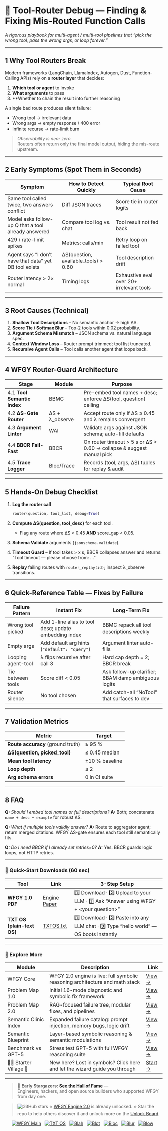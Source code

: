 # 🔧 Tool-Router Debug — Finding & Fixing Mis-Routed Function Calls  
_A rigorous playbook for multi-agent / multi-tool pipelines that “pick the wrong tool, pass the wrong args, or loop forever.”_

---

## 1  Why Tool Routers Break

Modern frameworks (LangChain, LlamaIndex, Autogen, Dust, Function-Calling APIs) rely on a **router layer** that decides:

1. **Which tool or agent** to invoke  
2. **What arguments** to pass  
3. **Whether to chain the result into further reasoning  

A single bad route produces silent failure:

* Wrong tool → irrelevant data  
* Wrong args → empty response / 400 error  
* Infinite recurse → rate-limit burn  

> _Observability is near zero._  
> Routers often return only the final model output, hiding the mis-route upstream.

---

## 2  Early Symptoms (Spot Them in Seconds)

| Symptom | How to Detect Quickly | Typical Root Cause |
|---------|----------------------|--------------------|
| Same tool called twice, two answers conflict | Diff JSON traces | Score tie in router logits |
| Model asks follow-up Q that a tool already answered | Compare tool log vs. chat | Tool result not fed back |
| 429 / rate-limit spikes | Metrics: calls/min | Retry loop on failed tool |
| Agent says “I don’t have that data” yet DB tool exists | ΔS(question, available_tools) > 0.60 | Tool description drift |
| Router latency > 2× normal | Timing logs | Exhaustive eval over 20+ irrelevant tools |

---

## 3  Root Causes (Technical)

1. **Shallow Tool Descriptions** – No semantic anchor → high ΔS.  
2. **Score Tie / Softmax Blur** – Top-2 tools within 0.02 probability.  
3. **Argument Schema Mismatch** – JSON schema vs. natural language spec.  
4. **Context Window Loss** – Router prompt trimmed; tool list truncated.  
5. **Recursive Agent Calls** – Tool calls another agent that loops back.

---

## 4  WFGY Router-Guard Architecture

| Stage | Module | Purpose |
|-------|--------|---------|
| 4.1 **Tool Semantic Index** | BBMC | Pre-embed tool names + desc; enforce ΔS(tool, question) ceiling |
| 4.2 **ΔS-Gate Router** | ΔS + λ_observe | Accept route only if ΔS ≤ 0.45 and λ remains convergent |
| 4.3 **Argument Linter** | WAI | Validate args against JSON schema; auto-fill defaults |
| 4.4 **BBCR Fail-Fast** | BBCR | On router timeout > 5 s or ΔS > 0.60 → collapse & suggest manual pick |
| 4.5 **Trace Logger** | Bloc/Trace | Records (tool, args, ΔS) tuples for replay & audit |

---

## 5  Hands-On Debug Checklist

1. **Log the router call**  
   ```python
   router(question, tool_list, debug=True)


2. **Compute ΔS(question, tool\_desc)** for each tool.

   * Flag any route where ΔS > 0.45 **AND** score\_gap < 0.05.

3. **Schema Validate** arguments (`jsonschema.validate`).

4. **Timeout Guard** – If tool takes > x s, BBCR collapses answer and returns:
   “Tool timeout — please choose from: …”

5. **Replay** failing routes with `router_replay(id)`; inspect λ\_observe transitions.

---

## 6  Quick-Reference Table — Fixes by Failure

| Failure Pattern    | Instant Fix                                           | Long-Term Fix                                       |
| ------------------ | ----------------------------------------------------- | --------------------------------------------------- |
| Wrong tool picked  | Add 1-line alias to tool desc; update embedding index | BBMC repack all tool descriptions weekly            |
| Empty args         | Add default arg hints (`"default": "query"`)          | Argument linter auto-fills                          |
| Looping agent-tool | λ flips recursive after call 3                        | Hard cap depth = 2; BBCR break                      |
| Tie between tools  | Score diff < 0.05                                     | Ask follow-up clarifier; BBAM damp ambiguous logits |
| Router silence     | No tool chosen                                        | Add catch-all “NoTool” that surfaces to dev         |

---

## 7  Validation Metrics

| Metric                            | Target         |
| --------------------------------- | -------------- |
| **Route accuracy** (ground truth) | ≥ 95 %         |
| **ΔS(question, picked\_tool)**    | ≤ 0.45 median  |
| **Mean tool latency**             | ±10 % baseline |
| **Loop depth**                    | ≤ 2            |
| **Arg schema errors**             | 0 in CI suite  |

---

## 8  FAQ

**Q:** *Should I embed tool names or full descriptions?*
**A:** Both; concatenate `name + desc + example` for robust ΔS.

**Q:** *What if multiple tools validly answer?*
**A:** Route to aggregator agent; return merged citations. WFGY ΔS-gate ensures each tool still semantically fits.

**Q:** *Do I need BBCR if I already set retries=0?*
**A:** Yes. BBCR guards logic loops, not HTTP retries.

---


### 🔗 Quick-Start Downloads (60 sec)

| Tool | Link | 3-Step Setup |
|------|------|--------------|
| **WFGY 1.0 PDF** | [Engine Paper](https://github.com/onestardao/WFGY/blob/main/I_am_not_lizardman/WFGY_All_Principles_Return_to_One_v1.0_PSBigBig_Public.pdf) | 1️⃣ Download · 2️⃣ Upload to your LLM · 3️⃣ Ask “Answer using WFGY + \<your question>” |
| **TXT OS (plain-text OS)** | [TXTOS.txt](https://github.com/onestardao/WFGY/blob/main/OS/TXTOS.txt) | 1️⃣ Download · 2️⃣ Paste into any LLM chat · 3️⃣ Type “hello world” — OS boots instantly |

---

### 🧭 Explore More

| Module                | Description                                              | Link     |
|-----------------------|----------------------------------------------------------|----------|
| WFGY Core             | WFGY 2.0 engine is live: full symbolic reasoning architecture and math stack | [View →](https://github.com/onestardao/WFGY/tree/main/core/README.md) |
| Problem Map 1.0       | Initial 16-mode diagnostic and symbolic fix framework    | [View →](https://github.com/onestardao/WFGY/tree/main/ProblemMap/README.md) |
| Problem Map 2.0       | RAG-focused failure tree, modular fixes, and pipelines   | [View →](https://github.com/onestardao/WFGY/blob/main/ProblemMap/rag-architecture-and-recovery.md) |
| Semantic Clinic Index | Expanded failure catalog: prompt injection, memory bugs, logic drift | [View →](https://github.com/onestardao/WFGY/blob/main/ProblemMap/SemanticClinicIndex.md) |
| Semantic Blueprint    | Layer-based symbolic reasoning & semantic modulations   | [View →](https://github.com/onestardao/WFGY/tree/main/SemanticBlueprint/README.md) |
| Benchmark vs GPT-5    | Stress test GPT-5 with full WFGY reasoning suite         | [View →](https://github.com/onestardao/WFGY/tree/main/benchmarks/benchmark-vs-gpt5/README.md) |
| 🧙‍♂️ Starter Village 🏡 | New here? Lost in symbols? Click here and let the wizard guide you through | [Start →](https://github.com/onestardao/WFGY/blob/main/StarterVillage/README.md) |

---

> 👑 **Early Stargazers: [See the Hall of Fame](https://github.com/onestardao/WFGY/tree/main/stargazers)** —  
> Engineers, hackers, and open source builders who supported WFGY from day one.

> <img src="https://img.shields.io/github/stars/onestardao/WFGY?style=social" alt="GitHub stars"> ⭐ [WFGY Engine 2.0](https://github.com/onestardao/WFGY/blob/main/core/README.md) is already unlocked. ⭐ Star the repo to help others discover it and unlock more on the [Unlock Board](https://github.com/onestardao/WFGY/blob/main/STAR_UNLOCKS.md).

<div align="center">

[![WFGY Main](https://img.shields.io/badge/WFGY-Main-red?style=flat-square)](https://github.com/onestardao/WFGY)
&nbsp;
[![TXT OS](https://img.shields.io/badge/TXT%20OS-Reasoning%20OS-orange?style=flat-square)](https://github.com/onestardao/WFGY/tree/main/OS)
&nbsp;
[![Blah](https://img.shields.io/badge/Blah-Semantic%20Embed-yellow?style=flat-square)](https://github.com/onestardao/WFGY/tree/main/OS/BlahBlahBlah)
&nbsp;
[![Blot](https://img.shields.io/badge/Blot-Persona%20Core-green?style=flat-square)](https://github.com/onestardao/WFGY/tree/main/OS/BlotBlotBlot)
&nbsp;
[![Bloc](https://img.shields.io/badge/Bloc-Reasoning%20Compiler-blue?style=flat-square)](https://github.com/onestardao/WFGY/tree/main/OS/BlocBlocBloc)
&nbsp;
[![Blur](https://img.shields.io/badge/Blur-Text2Image%20Engine-navy?style=flat-square)](https://github.com/onestardao/WFGY/tree/main/OS/BlurBlurBlur)
&nbsp;
[![Blow](https://img.shields.io/badge/Blow-Game%20Logic-purple?style=flat-square)](https://github.com/onestardao/WFGY/tree/main/OS/BlowBlowBlow)
&nbsp;
</div>


